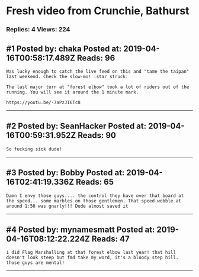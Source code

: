 # Fresh video from Crunchie, Bathurst

### Replies: 4 Views: 224

## \#1 Posted by: chaka Posted at: 2019-04-16T00:58:17.489Z Reads: 96

```
Was lucky enough to catch the live feed on this and "tame the taipan" last weekend. Check the slow-mo! :star_struck:

The last major turn at "forest elbow" took a lot of riders out of the running. You will see it around the 1 minute mark. 

https://youtu.be/-7aPzJI6Tc8
```

---
## \#2 Posted by: SeanHacker Posted at: 2019-04-16T00:59:31.952Z Reads: 90

```
So fucking sick dude!
```

---
## \#3 Posted by: Bobby Posted at: 2019-04-16T02:41:19.336Z Reads: 65

```
Damn I envy those guys.... the control they have over that board at the speed... some marbles on those gentlemen. That speed wobble at around 1:50 was gnarly!!! Dude almost saved it
```

---
## \#4 Posted by: mynamesmatt Posted at: 2019-04-16T08:12:22.224Z Reads: 47

```
i did Flag Marshalling at that forest elbow last year! that hill doesn't look steep but fmd take my word, it's a bloody step hill. those guys are mental!
```

---
